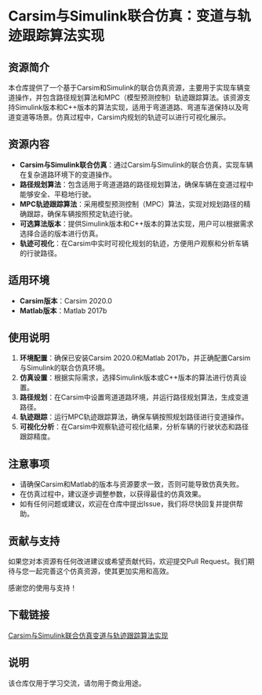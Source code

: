 # Carsim与Simulink联合仿真：变道与轨迹跟踪算法实现

## 资源简介

本仓库提供了一个基于Carsim和Simulink的联合仿真资源，主要用于实现车辆变道操作，并包含路径规划算法和MPC（模型预测控制）轨迹跟踪算法。该资源支持Simulink版本和C++版本的算法实现，适用于弯道道路、弯道车道保持以及弯道变道等场景。仿真过程中，Carsim内规划的轨迹可以进行可视化展示。

## 资源内容

- **Carsim与Simulink联合仿真**：通过Carsim与Simulink的联合仿真，实现车辆在复杂道路环境下的变道操作。
- **路径规划算法**：包含适用于弯道道路的路径规划算法，确保车辆在变道过程中能够安全、平稳地行驶。
- **MPC轨迹跟踪算法**：采用模型预测控制（MPC）算法，实现对规划路径的精确跟踪，确保车辆按照预定轨迹行驶。
- **可选算法版本**：提供Simulink版本和C++版本的算法实现，用户可以根据需求选择合适的版本进行仿真。
- **轨迹可视化**：在Carsim中实时可视化规划的轨迹，方便用户观察和分析车辆的行驶路径。

## 适用环境

- **Carsim版本**：Carsim 2020.0
- **Matlab版本**：Matlab 2017b

## 使用说明

1. **环境配置**：确保已安装Carsim 2020.0和Matlab 2017b，并正确配置Carsim与Simulink的联合仿真环境。
2. **仿真设置**：根据实际需求，选择Simulink版本或C++版本的算法进行仿真设置。
3. **路径规划**：在Carsim中设置弯道道路环境，并运行路径规划算法，生成变道路径。
4. **轨迹跟踪**：运行MPC轨迹跟踪算法，确保车辆按照规划路径进行变道操作。
5. **可视化分析**：在Carsim中观察轨迹可视化结果，分析车辆的行驶状态和路径跟踪精度。

## 注意事项

- 请确保Carsim和Matlab的版本与资源要求一致，否则可能导致仿真失败。
- 在仿真过程中，建议逐步调整参数，以获得最佳的仿真效果。
- 如有任何问题或建议，欢迎在仓库中提出Issue，我们将尽快回复并提供帮助。

## 贡献与支持

如果您对本资源有任何改进建议或希望贡献代码，欢迎提交Pull Request。我们期待与您一起完善这个仿真资源，使其更加实用和高效。

感谢您的使用与支持！

## 下载链接
[Carsim与Simulink联合仿真变道与轨迹跟踪算法实现](https://pan.quark.cn/s/b36192f87ce7)

## 说明

该仓库仅用于学习交流，请勿用于商业用途。

